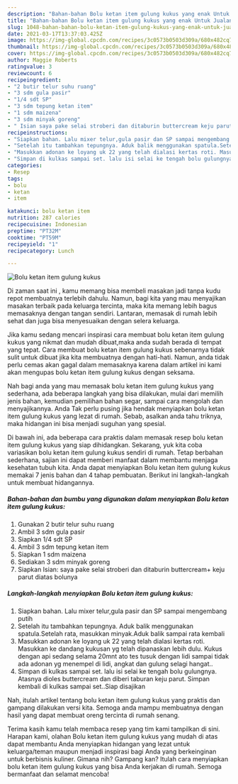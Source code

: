 ```yaml
---
description: "Bahan-bahan Bolu ketan item gulung kukus yang enak Untuk Jualan"
title: "Bahan-bahan Bolu ketan item gulung kukus yang enak Untuk Jualan"
slug: 1048-bahan-bahan-bolu-ketan-item-gulung-kukus-yang-enak-untuk-jualan
date: 2021-03-17T13:37:03.425Z
image: https://img-global.cpcdn.com/recipes/3c0573b0503d309a/680x482cq70/bolu-ketan-item-gulung-kukus-foto-resep-utama.jpg
thumbnail: https://img-global.cpcdn.com/recipes/3c0573b0503d309a/680x482cq70/bolu-ketan-item-gulung-kukus-foto-resep-utama.jpg
cover: https://img-global.cpcdn.com/recipes/3c0573b0503d309a/680x482cq70/bolu-ketan-item-gulung-kukus-foto-resep-utama.jpg
author: Maggie Roberts
ratingvalue: 3
reviewcount: 6
recipeingredient:
- "2 butir telur suhu ruang"
- "3 sdm gula pasir"
- "1/4 sdt SP"
- "3 sdm tepung ketan item"
- "1 sdm maizena"
- "3 sdm minyak goreng"
- " Isian saya pake selai stroberi dan ditaburin buttercream keju parut diatas bolunya"
recipeinstructions:
- "Siapkan bahan. Lalu mixer telur,gula pasir dan SP sampai mengembang putih"
- "Setelah itu tambahkan tepungnya. Aduk balik menggunakan spatula.Setelah rata, masukkan minyak.Aduk balik sampai rata kembali"
- "Masukkan adonan ke loyang uk 22 yang telah dialasi kertas roti. Masukkan ke dandang kukusan yg telah dipanaskan lebih dulu. Kukus dengan api sedang selama 20mnt ato tes tusuk dengan lidi sampai tidak ada adonan yg menempel di lidi, angkat dan gulung selagi hangat.."
- "Simpan di kulkas sampai set. lalu isi selai ke tengah bolu gulungnya. Atasnya dioles buttercream dan diberi taburan keju parut. Simpan kembali di kulkas sampai set..Siap disajikan"
categories:
- Resep
tags:
- bolu
- ketan
- item

katakunci: bolu ketan item 
nutrition: 287 calories
recipecuisine: Indonesian
preptime: "PT32M"
cooktime: "PT59M"
recipeyield: "1"
recipecategory: Lunch

---
```



![Bolu ketan item gulung kukus](https://img-global.cpcdn.com/recipes/3c0573b0503d309a/680x482cq70/bolu-ketan-item-gulung-kukus-foto-resep-utama.jpg)

Di zaman  saat ini , kamu memang bisa membeli masakan jadi tanpa kudu repot membuatnya terlebih dahulu. Namun, bagi kita yang mau menyajikan masakan terbaik pada keluarga tercinta, maka kita memang lebih bagus memasaknya dengan tangan sendiri. Lantaran, memasak di rumah lebih sehat dan juga bisa menyesuaikan dengan selera keluarga.

Jika kamu sedang mencari inspirasi cara membuat bolu ketan item gulung kukus yang nikmat dan mudah dibuat,maka anda sudah berada di tempat yang tepat. Cara membuat bolu ketan item gulung kukus  sebenarnya tidak sulit untuk dibuat jika kita membuatnya dengan hati-hati. Namun, anda tidak perlu cemas akan gagal dalam memasaknya 
karena dalam artikel ini kami akan mengupas bolu ketan item gulung kukus dengan seksama.  



Nah bagi anda yang mau memasak bolu ketan item gulung kukus yang sederhana, ada beberapa langkah yang bisa dilakukan, mulai dari memilih jenis bahan, kemudian pemilihan bahan segar, sampai cara mengolah dan menyajikannya. Anda Tak perlu pusing jika hendak menyiapkan bolu ketan item gulung kukus yang lezat di rumah. Sebab, asalkan anda  tahu triknya, maka hidangan ini bisa menjadi suguhan yang spesial.

Di bawah ini, ada beberapa cara praktis  dalam memasak resep bolu ketan item gulung kukus yang siap dihidangkan. Sekarang, yuk kita coba variasikan bolu ketan item gulung kukus sendiri di rumah. Tetap berbahan sederhana, sajian ini dapat memberi manfaat dalam membantu menjaga kesehatan tubuh kita. Anda dapat menyiapkan Bolu ketan item gulung kukus memakai 7 jenis bahan dan 4 tahap pembuatan. Berikut ini langkah-langkah untuk membuat hidangannya.

<!--inarticleads1-->

##### Bahan-bahan dan bumbu yang digunakan dalam menyiapkan Bolu ketan item gulung kukus:

1. Gunakan 2 butir telur suhu ruang
1. Ambil 3 sdm gula pasir
1. Siapkan 1/4 sdt SP
1. Ambil 3 sdm tepung ketan item
1. Siapkan 1 sdm maizena
1. Sediakan 3 sdm minyak goreng
1. Siapkan  Isian: saya pake selai stroberi dan ditaburin buttercream+ keju parut diatas bolunya




<!--inarticleads2-->

##### Langkah-langkah menyiapkan Bolu ketan item gulung kukus:

1. Siapkan bahan. Lalu mixer telur,gula pasir dan SP sampai mengembang putih
1. Setelah itu tambahkan tepungnya. Aduk balik menggunakan spatula.Setelah rata, masukkan minyak.Aduk balik sampai rata kembali
1. Masukkan adonan ke loyang uk 22 yang telah dialasi kertas roti. Masukkan ke dandang kukusan yg telah dipanaskan lebih dulu. Kukus dengan api sedang selama 20mnt ato tes tusuk dengan lidi sampai tidak ada adonan yg menempel di lidi, angkat dan gulung selagi hangat..
1. Simpan di kulkas sampai set. lalu isi selai ke tengah bolu gulungnya. Atasnya dioles buttercream dan diberi taburan keju parut. Simpan kembali di kulkas sampai set..Siap disajikan




Nah, itulah artikel tentang  bolu ketan item gulung kukus  yang praktis dan gampang dilakukan versi kita. Semoga anda mampu membuatnya dengan hasil yang dapat membuat oreng tercinta di rumah senang. 

Terima kasih kamu telah membaca resep yang tim kami tampilkan di sini. Harapan kami, olahan  Bolu ketan item gulung kukus yang mudah di atas dapat membantu Anda menyiapkan hidangan yang lezat untuk keluarga/teman maupun menjadi inspirasi bagi Anda yang berkeinginan untuk berbisnis kuliner. Gimana nih? Gampang kan? Itulah cara menyiapkan bolu ketan item gulung kukus yang bisa Anda kerjakan di rumah. Semoga bermanfaat dan selamat mencoba!

